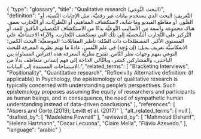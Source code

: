 {
    "type": "glossary",
    "title": "Qualitative research (البحث النَّوعي)",
    "definition": "التَّعريف: البحث الذي يستخدم بيانات غير رقميَّة، مثل الإجابات النَّصيَة، أو الصُّور، أو مقاطع الفيديو وما شابه، لاستكشاف المفاهيم، أو النَّظريَّات، أو التَّجارب بعمق. هناك مجموعة واسعة من الأساليب النَّوعيَّة بدءًا من الاستكشاف التَّفصيلي الدَّقيق للغة، أو التَّركيز على التَّجارب الشَّخصيَّة إلى تلك التي تستكشف التَّجارب، والآراء الاجتماعيَّة على المستوى الأكبر. المصطلحات ذات الصِّلة: تأطير المقابلات؛  الموضعيَّة؛ البحث الكمي؛ الانعكاسيَّة تعريف بديل: (إن وُجِد) في علم النَّفس، عادةً ما تهتم نظرية المعرفة للبحث النوعي بفهم وجهات نظر النَّاس. تقترح نظريَّة المعرفة هذه افتراض المساواة بين الباحثين، والمشاركين كبشر، وبالتَّالي الحاجة إلى فهم إنساني متعاطف بدلًا من الاستنتاجات المستندة إلى البيانات.",
    "related_terms": [
        "Bracketing Interviews",
        "Positionality",
        "Quantitative research",
        "Reflexivity Alternative definition: (if applicable) In Psychology, the epistemology of qualitative research is typically concerned with understanding people’s perspectives. Such epistemology proposes assuming the equity of researchers and participants as human beings, and in consequence, the need of sympathetic human understanding instead of data-driven conclusions"
    ],
    "references": [
        "Aspers and Corte (2019); Levitt et al. (2017)"
    ],
    "alt_related_terms": [
        null
    ],
    "drafted_by": [
        "Madeleine Pownall"
    ],
    "reviewed_by": [
        "Mahmoud Elsherif",
        "Helena Hartmann",
        "Oscar Lecuona",
        "Claire Melia",
        "Flávio Azevedo."
    ],
    "language": "arabic"
}